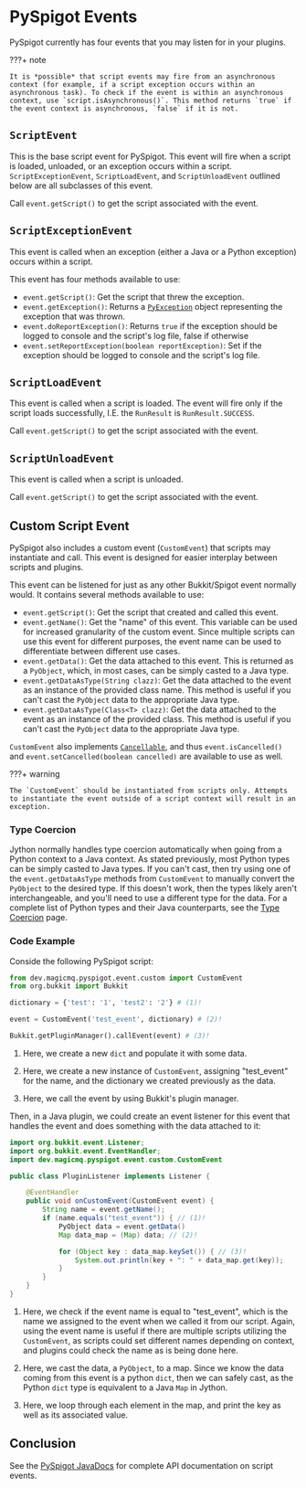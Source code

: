 # PySpigot Events

PySpigot currently has four events that you may listen for in your plugins.

???+ note

    It is *possible* that script events may fire from an asynchronous context (for example, if a script exception occurs within an asynchronous task). To check if the event is within an asynchronous context, use `script.isAsynchronous()`. This method returns `true` if the event context is asynchronous, `false` if it is not.

## `ScriptEvent`

This is the base script event for PySpigot. This event will fire when a script is loaded, unloaded, or an exception occurs within a script. `ScriptExceptionEvent`, `ScriptLoadEvent`, and `ScriptUnloadEvent` outlined below are all subclasses of this event.

Call `event.getScript()` to get the script associated with the event.

## `ScriptExceptionEvent`

This event is called when an exception (either a Java or a Python exception) occurs within a script.

This event has four methods available to use:

- `event.getScript()`: Get the script that threw the exception.
- `event.getException()`: Returns a [`PyException`](https://www.javadoc.io/static/org.python/jython-standalone/2.7.4/org/python/core/PyException.html) object representing the exception that was thrown.
- `event.doReportException()`: Returns `true` if the exception should be logged to console and the script's log file, false if otherwise
- `event.setReportException(boolean reportException)`: Set if the exception should be logged to console and the script's log file.

## `ScriptLoadEvent`

This event is called when a script is loaded. The event will fire only if the script loads successfully, I.E. the `RunResult` is `RunResult.SUCCESS`.

Call `event.getScript()` to get the script associated with the event.

## `ScriptUnloadEvent`

This event is called when a script is unloaded.

Call `event.getScript()` to get the script associated with the event.

## Custom Script Event

PySpigot also includes a custom event (`CustomEvent`) that scripts may instantiate and call. This event is designed for easier interplay between scripts and plugins.

This event can be listened for just as any other Bukkit/Spigot event normally would. It contains several methods available to use:

- `event.getScript()`: Get the script that created and called this event.
- `event.getName()`: Get the "name" of this event. This variable can be used for increased granularity of the custom event. Since multiple scripts can use this event for different purposes, the event name can be used to differentiate between different use cases.
- `event.getData()`: Get the data attached to this event. This is returned as a `PyObject`, which, in most cases, can be simply casted to a Java type.
- `event.getDataAsType(String clazz)`: Get the data attached to the event as an instance of the provided class name. This method is useful if you can't cast the `PyObject` data to the appropriate Java type.
- `event.getDataAsType(Class<T> clazz)`: Get the data attached to the event as an instance of the provided class. This method is useful if you can't cast the `PyObject` data to the appropriate Java type.

`CustomEvent` also implements [`Cancellable`](https://hub.spigotmc.org/javadocs/spigot/org/bukkit/event/Cancellable.html), and thus `event.isCancelled()` and `event.setCancelled(boolean cancelled)` are available to use as well.

???+ warning

    The `CustomEvent` should be instantiated from scripts only. Attempts to instantiate the event outside of a script context will result in an exception.

### Type Coercion

Jython normally handles type coercion automatically when going from a Python context to a Java context. As stated previously, most Python types can be simply casted to Java types. If you can't cast, then try using one of the `event.getDataAsType` methods from `CustomEvent` to manually convert the `PyObject` to the desired type. If this doesn't work, then the types likely aren't interchangeable, and you'll need to use a different type for the data. For a complete list of Python types and their Java counterparts, see the [Type Coercion](types.md) page.

### Code Example

Conside the following PySpigot script:

``` py linenums="1"
from dev.magicmq.pyspigot.event.custom import CustomEvent
from org.bukkit import Bukkit

dictionary = {'test': '1', 'test2': '2'} # (1)!

event = CustomEvent('test_event', dictionary) # (2)!

Bukkit.getPluginManager().callEvent(event) # (3)!
```

1. Here, we create a new `dict` and populate it with some data.

2. Here, we create a new instance of `CustomEvent`, assigning "test_event" for the name, and the dictionary we created previously as the data.

3. Here, we call the event by using Bukkit's plugin manager.

Then, in a Java plugin, we could create an event listener for this event that handles the event and does something with the data attached to it:

``` java linenums="1"
import org.bukkit.event.Listener;
import org.bukkit.event.EventHandler;
import dev.magicmq.pyspigot.event.custom.CustomEvent

public class PluginListener implements Listener {

    @EventHandler
    public void onCustomEvent(CustomEvent event) {
        String name = event.getName();
        if (name.equals("test_event")) { // (1)!
            PyObject data = event.getData()
            Map data_map = (Map) data; // (2)!

            for (Object key : data_map.keySet()) { // (3)!
                System.out.println(key + ": " + data_map.get(key));
            }
        }
    }
}
```

1. Here, we check if the event name is equal to "test_event", which is the name we assigned to the event when we called it from our script. Again, using the event name is useful if there are multiple scripts utilizing the `CustomEvent`, as scripts could set different names depending on context, and plugins could check the name as is being done here.

2. Here, we cast the data, a `PyObject`, to a map. Since we know the data coming from this event is a python `dict`, then we can safely cast, as the Python `dict` type is equivalent to a Java `Map` in Jython.

3. Here, we loop through each element in the map, and print the key as well as its associated value.

## Conclusion

See the [PySpigot JavaDocs](https://javadocs.magicmq.dev/pyspigot/dev/magicmq/pyspigot/event/package-summary.html) for complete API documentation on script events.